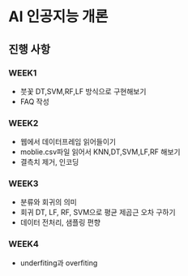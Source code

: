 # AI 인공지능 개론 

## 진행 사항
### WEEK1
- 붓꽃 DT,SVM,RF,LF 방식으로 구현해보기
- FAQ 작성

### WEEK2
- 웹에서 데이터프레임 읽어들이기
- moblie.csv파일 읽어서 KNN,DT,SVM,LF,RF 해보기
- 결측치 제거, 인코딩

### WEEK3
- 분류와 회귀의 의미
- 회귀 DT, LF, RF, SVM으로 평균 제곱근 오차 구하기
- 데이터 전처리, 샘플링 편향


### WEEK4
- underfiting과 overfiting 